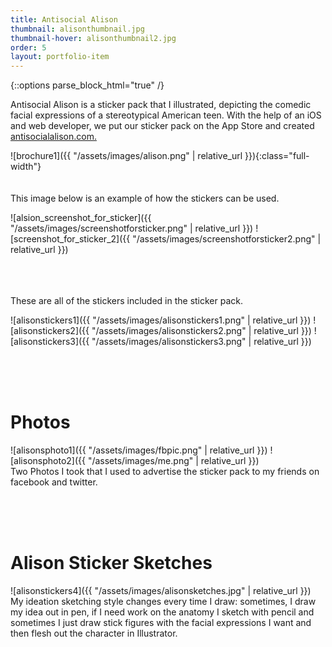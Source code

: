 ```yaml
---
title: Antisocial Alison
thumbnail: alisonthumbnail.jpg
thumbnail-hover: alisonthumbnail2.jpg
order: 5
layout: portfolio-item
---
```

{::options parse_block_html="true" /}

Antisocial Alison is a sticker pack that I illustrated, depicting the comedic facial expressions of a stereotypical American teen. With the help of an iOS and web developer, we put our sticker pack on the App Store and created <a href="https://antisocialalison.com">antisocialalison.com.</a>

![brochure1]({{ "/assets/images/alison.png" | relative_url }}){:class="full-width"}
<br><br><br>
This image below is an example of how the stickers can be used. <br>
<div class="alison-screenshots-container">
  ![alsion_screenshot_for_sticker]({{ "/assets/images/screenshotforsticker.png" | relative_url }})
  ![screenshot_for_sticker_2]({{ "/assets/images/screenshotforsticker2.png" | relative_url }})
</div>
<br><br><br>

These are all of the stickers included in the sticker pack.
<div class="alison-screenshots-container2">
  ![alisonstickers1]({{ "/assets/images/alisonstickers1.png" | relative_url }})
  ![alisonstickers2]({{ "/assets/images/alisonstickers2.png" | relative_url }})
  ![alisonstickers3]({{ "/assets/images/alisonstickers3.png" | relative_url }})
</div>

<br><br><br>
<div class="alison-screenshots-container">
<h1>Photos</h1>
![alisonsphoto1]({{ "/assets/images/fbpic.png" | relative_url }})
![alisonsphoto2]({{ "/assets/images/me.png" | relative_url }})
</div>
 Two Photos I took that I used to advertise the sticker pack to my friends on facebook and twitter.


<br><br><br>
<h1>Alison Sticker Sketches</h1>
![alisonstickers4]({{ "/assets/images/alisonsketches.jpg" | relative_url }})
My ideation sketching style changes every time I draw: sometimes, I draw my idea out in pen, if I need work on the anatomy I sketch with pencil and sometimes I just draw stick figures with the facial expressions I want and then flesh out the character in Illustrator.
<br>
